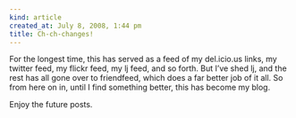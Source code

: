 ```yaml
---
kind: article
created_at: July 8, 2008, 1:44 pm
title: Ch-ch-changes!
---
```


<div><p>For the longest time, this has served as a feed of my del.icio.us links, my twitter feed, my flickr feed, my lj feed, and so forth. But I&#8217;ve shed lj, and the rest has all gone over to friendfeed, which does a far better job of it all. So from here on in, until I find something better, this has become my blog.</p>
<p>Enjoy the future posts.</p></div>